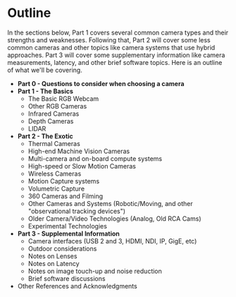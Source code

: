 # Outline



In the sections below, Part 1 covers several common camera types and their strengths and weaknesses. Following that, Part 2 will cover some less common cameras and other topics like camera systems that use hybrid approaches. Part 3 will cover some supplementary information like camera measurements, latency, and other brief software topics. Here is an outline of what we'll be covering.

* **Part 0 - Questions to consider when choosing a camera**
* **Part 1 - The Basics**
  * The Basic RGB Webcam
  * Other RGB Cameras
  * Infrared Cameras
  * Depth Cameras
  * LIDAR
* **Part 2 - The Exotic**
  * Thermal Cameras
  * High-end Machine Vision Cameras
  * Multi-camera and on-board compute systems
  * High-speed or Slow Motion Cameras
  * Wireless Cameras
  * Motion Capture systems
  * Volumetric Capture
  * 360 Cameras and Filming
  * Other Cameras and Systems (Robotic/Moving, and other "observational tracking devices")
  * Older Camera/Video Technologies (Analog, Old RCA Cams)
  * Experimental Technologies
* **Part 3 - Supplemental Information**
  * Camera interfaces (USB 2 and 3, HDMI, NDI, IP, GigE, etc)
  * Outdoor considerations
  * Notes on Lenses
  * Notes on Latency
  * Notes on image touch-up and noise reduction
  * Brief software discussions
* Other References and Acknowledgments
